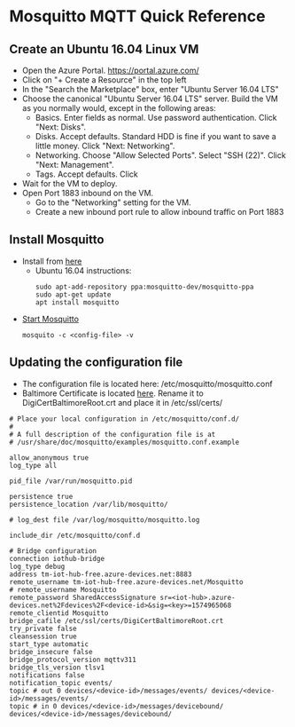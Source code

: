 # Mosquitto MQTT Quick Reference

## Create an Ubuntu 16.04 Linux VM

* Open the Azure Portal.  https://portal.azure.com/
* Click on "+ Create a Resource" in the top left
* In the "Search the Marketplace" box, enter "Ubuntu Server 16.04 LTS"
* Choose the canonical "Ubuntu Server 16.04 LTS" server.  Build the VM as you normally would, except in the following areas:
  * Basics. Enter fields as normal. Use password authentication.  Click "Next: Disks".
  * Disks. Accept defaults.  Standard HDD is fine if you want to save a little money.  Click "Next: Networking".
  * Networking.  Choose "Allow Selected Ports".  Select "SSH (22)".  Click "Next: Management".
  * Tags. Accept defaults. Click 
* Wait for the VM to deploy.
* Open Port 1883 inbound on the VM.
  * Go to the "Networking" setting for the VM.
  * Create a new inbound port rule to allow inbound traffic on Port 1883

## Install Mosquitto

* Install from [here](https://mosquitto.org/download/)
  * Ubuntu 16.04 instructions:
    ```
    sudo apt-add-repository ppa:mosquitto-dev/mosquitto-ppa
    sudo apt-get update
    apt install mosquitto
    ```
* [Start Mosquitto](https://mosquitto.org/man/mosquitto-8.html)
  ```
  mosquito -c <config-file> -v
  ```

## Updating the configuration file

* The configuration file is located here: /etc/mosquitto/mosquitto.conf
* Baltimore Certificate is located [here](https://ssl-tools.net/certificates/d4de20d05e66fc53fe1a50882c78db2852cae474.pem).  Rename it to DigiCertBaltimoreRoot.crt and place it in /etc/ssl/certs/

```
# Place your local configuration in /etc/mosquitto/conf.d/
#
# A full description of the configuration file is at
# /usr/share/doc/mosquitto/examples/mosquitto.conf.example

allow_anonymous true
log_type all

pid_file /var/run/mosquitto.pid

persistence true
persistence_location /var/lib/mosquitto/

# log_dest file /var/log/mosquitto/mosquitto.log

include_dir /etc/mosquitto/conf.d

# Bridge configuration
connection iothub-bridge
log_type debug
address tm-iot-hub-free.azure-devices.net:8883
remote_username tm-iot-hub-free.azure-devices.net/Mosquitto
# remote_username Mosquitto
remote_password SharedAccessSignature sr=<iot-hub>.azure-devices.net%2Fdevices%2F<device-id>&sig=<key>=1574965068
remote_clientid Mosquitto
bridge_cafile /etc/ssl/certs/DigiCertBaltimoreRoot.crt
try_private false
cleansession true
start_type automatic
bridge_insecure false
bridge_protocol_version mqttv311
bridge_tls_version tlsv1
notifications false
notification_topic events/
topic # out 0 devices/<device-id>/messages/events/ devices/<device-id>/messages/events/
topic # in 0 devices/<device-id>/messages/devicebound/ devices/<device-id>/messages/devicebound/
```

